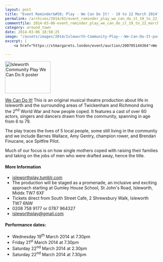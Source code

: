 ```yaml
---
layout: post
title: "Event Reminder&#58; Play - We Can Do It! - 19 to 22 March 2014"
permalink: /archives/2014/03/event_reminder_play_we_can_do_it_19_to_22_march_20.html
commentfile: 2014-03-06-event_reminder_play_we_can_do_it_19_to_22_march_20
category: around_town
date: 2014-03-06 18:58:25
image: "/assets/images/2014/Isleworth-Community-Play---We-Can-Do-It-poster_thumb.jpg"
excerpt: |
    <a href="https://stmargarets.london/event/auction/200705144364">We Can Do It!</a> This is an original musical theatre production about life in Isleworth and the surrounding areas of Twickenham and Richmond during the 2<sup>nd</sup> World War and how people coped. It features a cast of over 60 actors, singers and dancers drawn from the community, spanning in age from 6 to 79.

---
```


<a href="/assets/images/2014/Isleworth-Community-Play---We-Can-Do-It-poster.jpg" title="See larger version of - Isleworth Community Play   We Can Do It poster"><img src="/assets/images/2014/Isleworth-Community-Play---We-Can-Do-It-poster_thumb.jpg" width="150" height="106" alt="Isleworth Community Play   We Can Do It poster" class="photo right" /></a>

[We Can Do It!](/event/auction/200705144364) This is an original musical theatre production about life in Isleworth and the surrounding areas of Twickenham and Richmond during the 2<sup>nd</sup> World War and how people coped. It features a cast of over 60 actors, singers and dancers drawn from the community, spanning in age from 6 to 79.

The play traces the lives of 5 local people, some still living in the community and we include Barnes Wallace, Amy Gentry, champion rower, and Brendan Finucane, ace Spitfire Pilot.

Much of our focus is on how single mothers coped with raising their families and taking on the jobs of men who were drafted away, hence the title.

#### More Information

-   [isleworthplay.tumblr.com](http://isleworthplay.tumblr.com)
-   The production will be staged as a promenade, an inclusive and exciting approach starting at Gumley House School, St John's Road, Isleworth, Middx TW7 6XF
-   Tickets direct from South Street Cafe, 2 Shrewsbury Walk, Isleworth TW7 6NW
-   0208 758 9177 or 0787 964327
-   <isleworthplay@gmail.com>

#### Performance dates:

-   Wednesday 19<sup>th</sup> March 2014 at 7.30pm
-   Friday 21<sup>st</sup> March 2014 at 7.30pm
-   Saturday 22<sup>nd</sup> March 2014 at 2.30pm
-   Saturday 22<sup>nd</sup> March 2014 at 7.30pm
